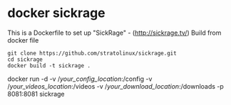 # docker sickrage
This is a Dockerfile to set up "SickRage" - (http://sickrage.tv/)
Build from docker file
```
git clone https://github.com/stratolinux/sickrage.git
cd sickrage
docker build -t sickrage .
```
docker run -d -v /*your_config_location*:/config -v /*your_videos_location*:/videos -v /*your_download_location*:/downloads -p 8081:8081 sickrage
